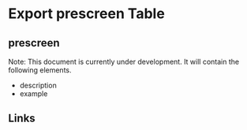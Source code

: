 # Export prescreen Table

## prescreen

Note: This document is currently under development. It will contain the following elements.

- description
- example

## Links
